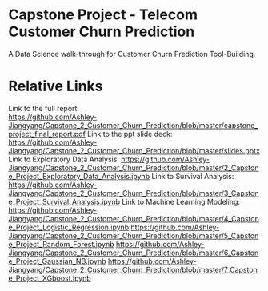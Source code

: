 # Capstone Project - Telecom Customer Churn Prediction
A Data Science walk-through for Customer Churn Prediction Tool-Building. 





# Relative Links
Link to the full report: <br>
https://github.com/Ashley-Jiangyang/Capstone_2_Customer_Churn_Prediction/blob/master/capstone_project_final_report.pdf
Link to the ppt slide deck: https://github.com/Ashley-Jiangyang/Capstone_2_Customer_Churn_Prediction/blob/master/slides.pptx
Link to Exploratory Data Analysis: https://github.com/Ashley-Jiangyang/Capstone_2_Customer_Churn_Prediction/blob/master/2_Capstone_Project_Exploratory_Data_Analysis.ipynb
Link to Survival Analysis: https://github.com/Ashley-Jiangyang/Capstone_2_Customer_Churn_Prediction/blob/master/3_Capstone_Project_Survival_Analysis.ipynb
Link to Machine Learning Modeling: 
https://github.com/Ashley-Jiangyang/Capstone_2_Customer_Churn_Prediction/blob/master/4_Capstone_Project_Logistic_Regression.ipynb
https://github.com/Ashley-Jiangyang/Capstone_2_Customer_Churn_Prediction/blob/master/5_Capstone_Project_Random_Forest.ipynb
https://github.com/Ashley-Jiangyang/Capstone_2_Customer_Churn_Prediction/blob/master/6_Capstone_Project_Gaussian_NB.ipynb
https://github.com/Ashley-Jiangyang/Capstone_2_Customer_Churn_Prediction/blob/master/7_Capstone_Project_XGboost.ipynb
